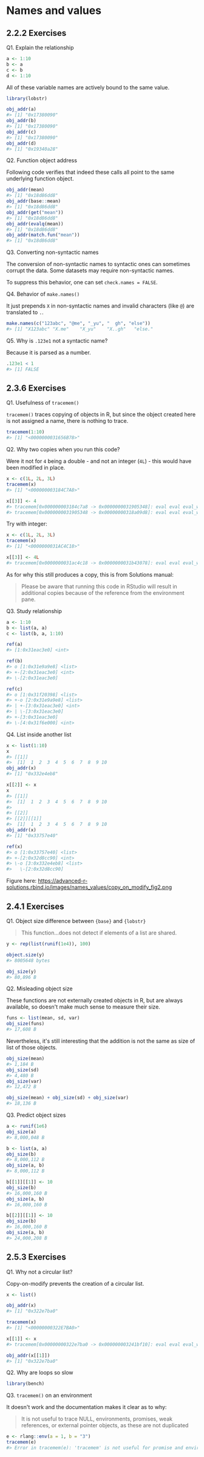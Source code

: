 # Names and values

## 2.2.2 Exercises 

Q1. Explain the relationship


```r
a <- 1:10
b <- a
c <- b
d <- 1:10
```

All of these variable names are actively bound to the same value.


```r
library(lobstr)

obj_addr(a)
#> [1] "0x17380090"
obj_addr(b)
#> [1] "0x17380090"
obj_addr(c)
#> [1] "0x17380090"
obj_addr(d)
#> [1] "0x19340a28"
```

Q2. Function object address

Following code verifies that indeed these calls all point to the same underlying function object.


```r
obj_addr(mean)
#> [1] "0x18d86dd8"
obj_addr(base::mean)
#> [1] "0x18d86dd8"
obj_addr(get("mean"))
#> [1] "0x18d86dd8"
obj_addr(evalq(mean))
#> [1] "0x18d86dd8"
obj_addr(match.fun("mean"))
#> [1] "0x18d86dd8"
```

Q3. Converting non-syntactic names 

The conversion of non-syntactic names to syntactic ones can sometimes corrupt the data. Some datasets may require non-syntactic names.

To suppress this behavior, one can set `check.names = FALSE`.

Q4. Behavior of `make.names()` 

It just prepends `X` in non-syntactic names and invalid characters (like `@`) are translated to `.`.


```r
make.names(c("123abc", "@me", "_yu", "  gh", "else"))
#> [1] "X123abc" "X.me"    "X_yu"    "X..gh"   "else."
```

Q5. Why is `.123e1` not a syntactic name? 

Because it is parsed as a number.


```r
.123e1 < 1
#> [1] FALSE
```

## 2.3.6 Exercises 

Q1. Usefulness of `tracemem()`

`tracemem()` traces copying of objects in R, but since the object created here is not assigned a name, there is nothing to trace. 


```r
tracemem(1:10)
#> [1] "<0000000031656B78>"
```

Q2. Why two copies when you run this code?

Were it not for `4` being a double - and not an integer (`4L`) - this would have been modified in place.


```r
x <- c(1L, 2L, 3L)
tracemem(x)
#> [1] "<000000003184C7A8>"

x[[3]] <- 4
#> tracemem[0x000000003184c7a8 -> 0x0000000031905348]: eval eval eval_with_user_handlers withVisible withCallingHandlers handle timing_fn evaluate_call <Anonymous> evaluate in_dir eng_r block_exec call_block process_group.block process_group withCallingHandlers process_file <Anonymous> <Anonymous> do.call eval eval eval eval eval.parent local 
#> tracemem[0x0000000031905348 -> 0x00000000318a09d8]: eval eval eval_with_user_handlers withVisible withCallingHandlers handle timing_fn evaluate_call <Anonymous> evaluate in_dir eng_r block_exec call_block process_group.block process_group withCallingHandlers process_file <Anonymous> <Anonymous> do.call eval eval eval eval eval.parent local
```

Try with integer:


```r
x <- c(1L, 2L, 3L)
tracemem(x)
#> [1] "<0000000031AC4C18>"

x[[3]] <- 4L
#> tracemem[0x0000000031ac4c18 -> 0x0000000031b43078]: eval eval eval_with_user_handlers withVisible withCallingHandlers handle timing_fn evaluate_call <Anonymous> evaluate in_dir eng_r block_exec call_block process_group.block process_group withCallingHandlers process_file <Anonymous> <Anonymous> do.call eval eval eval eval eval.parent local
```

As for why this still produces a copy, this is from Solutions manual:

> Please be aware that running this code in RStudio will result in additional copies because of the reference from the environment pane.

Q3. Study relationship


```r
a <- 1:10
b <- list(a, a)
c <- list(b, a, 1:10)

ref(a)
#> [1:0x31eac3e0] <int>

ref(b)
#> o [1:0x31e9a9e8] <list> 
#> +-[2:0x31eac3e0] <int> 
#> \-[2:0x31eac3e0]

ref(c)
#> o [1:0x31f20398] <list> 
#> +-o [2:0x31e9a9e8] <list> 
#> | +-[3:0x31eac3e0] <int> 
#> | \-[3:0x31eac3e0] 
#> +-[3:0x31eac3e0] 
#> \-[4:0x31f6e000] <int>
```

Q4. List inside another list


```r
x <- list(1:10)
x
#> [[1]]
#>  [1]  1  2  3  4  5  6  7  8  9 10
obj_addr(x)
#> [1] "0x332e4eb8"

x[[2]] <- x
x
#> [[1]]
#>  [1]  1  2  3  4  5  6  7  8  9 10
#> 
#> [[2]]
#> [[2]][[1]]
#>  [1]  1  2  3  4  5  6  7  8  9 10
obj_addr(x)
#> [1] "0x33757e40"

ref(x)
#> o [1:0x33757e40] <list> 
#> +-[2:0x32d8cc90] <int> 
#> \-o [3:0x332e4eb8] <list> 
#>   \-[2:0x32d8cc90]
```

Figure here:
<https://advanced-r-solutions.rbind.io/images/names_values/copy_on_modify_fig2.png>

## 2.4.1 Exercises 

Q1. Object size difference between `{base}` and `{lobstr}`

> This function...does not detect if elements of a list are shared.


```r
y <- rep(list(runif(1e4)), 100)

object.size(y)
#> 8005648 bytes

obj_size(y)
#> 80,896 B
```

Q2. Misleading object size

These functions are not externally created objects in R, but are always available, so doesn't make much sense to measure their size.


```r
funs <- list(mean, sd, var)
obj_size(funs)
#> 17,608 B
```

Nevertheless, it's still interesting that the addition is not the same as size of list of those objects.


```r
obj_size(mean)
#> 1,184 B
obj_size(sd)
#> 4,480 B
obj_size(var)
#> 12,472 B

obj_size(mean) + obj_size(sd) + obj_size(var)
#> 18,136 B
```

Q3. Predict object sizes


```r
a <- runif(1e6)
obj_size(a)
#> 8,000,048 B

b <- list(a, a)
obj_size(b)
#> 8,000,112 B
obj_size(a, b)
#> 8,000,112 B

b[[1]][[1]] <- 10
obj_size(b)
#> 16,000,160 B
obj_size(a, b)
#> 16,000,160 B

b[[2]][[1]] <- 10
obj_size(b)
#> 16,000,160 B
obj_size(a, b)
#> 24,000,208 B
```

## 2.5.3 Exercises

Q1. Why not a circular list?

Copy-on-modify prevents the creation of a circular list.


```r
x <- list()

obj_addr(x)
#> [1] "0x322e7ba0"

tracemem(x)
#> [1] "<00000000322E7BA0>"

x[[1]] <- x
#> tracemem[0x00000000322e7ba0 -> 0x000000003241bf10]: eval eval eval_with_user_handlers withVisible withCallingHandlers handle timing_fn evaluate_call <Anonymous> evaluate in_dir eng_r block_exec call_block process_group.block process_group withCallingHandlers process_file <Anonymous> <Anonymous> do.call eval eval eval eval eval.parent local

obj_addr(x[[1]])
#> [1] "0x322e7ba0"
```

Q2. Why are loops so slow

<!-- TODO -->


```r
library(bench)
```


Q3. `tracemem()` on an environment

It doesn't work and the documentation makes it clear as to why:

> It is not useful to trace NULL, environments, promises, weak references, or external pointer objects, as these are not duplicated


```r
e <- rlang::env(a = 1, b = "3")
tracemem(e)
#> Error in tracemem(e): 'tracemem' is not useful for promise and environment objects
```
